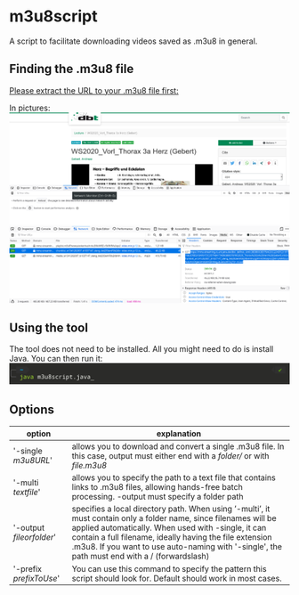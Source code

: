 # m3u8script
A script to facilitate downloading videos saved as .m3u8 in general.

## Finding the .m3u8 file
[Please extract the URL to your .m3u8 file first:](findm3u8.mp4)

In pictures:
![](find1.png)
![](find2.png)

## Using the tool
The tool does not need to be installed. All you might need to do is install Java.
You can then run it:
![java m3u8script.java](cli.jpg)

## Options
|option|explanation|
|----|----|
|'-single *m3u8URL*'| allows you to download and convert a single .m3u8 file. In this case, output must either end with a *folder/* or with *file.m3u8*|
|'-multi *textfile*'| allows you to specify the path to a text file that contains links to .m3u8 files, allowing hands-free batch processing. -output must specify a folder path|
|'-output *fileorfolder*'| specifies a local directory path. When using ’-multi’, it must contain only a folder name, since filenames will be applied automatically. When used with -single, it can contain a full filename, ideally having the file extension .m3u8. If you want to use auto-naming with '-single', the path must end with a / (forwardslash)|
|'-prefix *prefixToUse*'| You can use this command to specify the pattern this script should look for. Default should work in most cases. |
